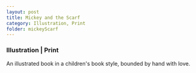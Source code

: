 ```yaml
---
layout: post
title: Mickey and the Scarf
category: Illustration, Print
folder: mickeyScarf
---
```

### Illustration | Print
An illustrated book in a children's book style, bounded by hand with love.
